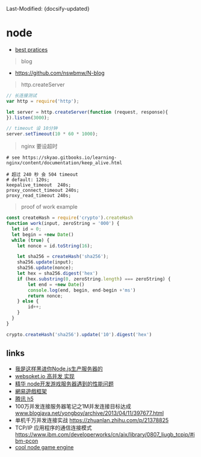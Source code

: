 Last-Modified: {docsify-updated}

# node

- [best pratices](https://github.com/i0natan/nodebestpractices)

> blog

- https://github.com/nswbmw/N-blog

> http.createServer

```js
// 长连接测试
var http = require('http');

let server = http.createServer(function (request, response){
}).listen(3000);

// timeout 设 10分钟
server.setTimeout(10 * 60 * 1000);
```

> nginx 要设超时

```nginx
# see https://skyao.gitbooks.io/learning-nginx/content/documentation/keep_alive.html

# 超过 240 秒 会 504 timeout
# default: 120s;
keepalive_timeout  240s;
proxy_connect_timeout 240s;
proxy_read_timeout 240s;
```

> proof of work example
```js
const createHash = require('crypto').createHash
function work(input, zeroString = '000') {
  let id = 0;
  let begin = +new Date()
  while (true) {
    let nonce = id.toString(16);

    let sha256 = createHash('sha256');
    sha256.update(input);
    sha256.update(nonce);
    let hex = sha256.digest('hex')
    if (hex.substring(0, zeroString.length) === zeroString) {
        let end = +new Date()
        console.log(end, begin, end-begin +'ms')
        return nonce;
    } else {
        id++;
    }
  }
}

crypto.createHash('sha256').update('10').digest('hex')
```

## links

- [我是这样黑进你Node.js生产服务器的](https://zhuanlan.zhihu.com/p/43514079)
- [websoket.io 高并发 实现](https://segmentfault.com/a/1190000008544300)
- [精华 node开发游戏服务器遇到的性能问题](https://cnodejs.org/topic/55a0dff4419f1e8a23a64276)
- [網易遊戲框架](https://github.com/NetEase/pomelo)
- [腾讯 h5](http://gad.qq.com/article/detail/37903)
- 100万并发连接服务器笔记之1M并发连接目标达成 www.blogjava.net/yongboy/archive/2013/04/11/397677.html
- 单机千万并发连接实战 https://zhuanlan.zhihu.com/p/21378825
- TCP/IP 应用程序的通信连接模式 https://www.ibm.com/developerworks/cn/aix/library/0807_liugb_tcpip/#ibm-pcon
- [cool node game engine](https://github.com/RanvierMUD/ranviermud)